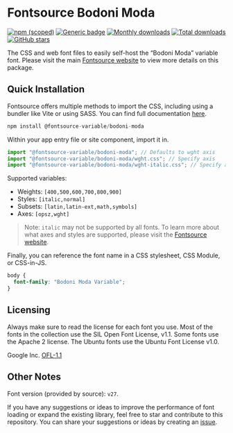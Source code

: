 # Fontsource Bodoni Moda

[![npm (scoped)](https://img.shields.io/npm/v/@fontsource-variable/bodoni-moda?color=brightgreen)](https://www.npmjs.com/package/@fontsource-variable/bodoni-moda) [![Generic badge](https://img.shields.io/badge/fontsource-passing-brightgreen)](https://github.com/fontsource/fontsource) [![Monthly downloads](https://badgen.net/npm/dm/@fontsource-variable/bodoni-moda)](https://github.com/fontsource/fontsource) [![Total downloads](https://badgen.net/npm/dt/@fontsource-variable/bodoni-moda)](https://github.com/fontsource/fontsource) [![GitHub stars](https://img.shields.io/github/stars/fontsource/fontsource.svg?style=social&label=Star)](https://github.com/fontsource/fontsource/stargazers)

The CSS and web font files to easily self-host the “Bodoni Moda” variable font. Please visit the main [Fontsource website](https://fontsource.org/fonts/bodoni-moda) to view more details on this package.

## Quick Installation

Fontsource offers multiple methods to import the CSS, including using a bundler like Vite or using SASS. You can find full documentation [here](https://fontsource.org/docs/getting-started/introduction).

```javascript
npm install @fontsource-variable/bodoni-moda
```

Within your app entry file or site component, import it in.

```javascript
import "@fontsource-variable/bodoni-moda"; // Defaults to wght axis
import "@fontsource-variable/bodoni-moda/wght.css"; // Specify axis
import "@fontsource-variable/bodoni-moda/wght-italic.css"; // Specify axis and style
```

Supported variables:
- Weights: `[400,500,600,700,800,900]`
- Styles: `[italic,normal]`
- Subsets: `[latin,latin-ext,math,symbols]`
- Axes: `[opsz,wght]`

> Note: `italic` may not be supported by all fonts. To learn more about what axes and styles are supported, please visit the [Fontsource website](https://fontsource.org/fonts/bodoni-moda).

Finally, you can reference the font name in a CSS stylesheet, CSS Module, or CSS-in-JS.

```css
body {
  font-family: "Bodoni Moda Variable";
}
```

## Licensing
Always make sure to read the license for each font you use. Most of the fonts in the collection use the SIL Open Font License, v1.1. Some fonts use the Apache 2 license. The Ubuntu fonts use the Ubuntu Font License v1.0.

Google Inc.
[OFL-1.1](http://scripts.sil.org/OFL)

## Other Notes
Font version (provided by source): `v27`.

If you have any suggestions or ideas to improve the performance of font loading or expand the existing library, feel free to star and contribute to this repository. You can share your suggestions or ideas by creating an [issue](https://github.com/fontsource/fontsource/issues).